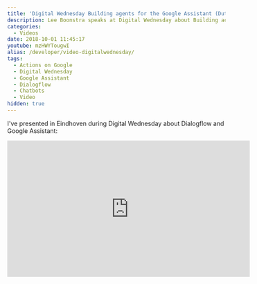 ```yaml
---
title: 'Digital Wednesday Building agents for the Google Assistant (Dutch)'
description: Lee Boonstra speaks at Digital Wednesday about Building actions for the Dutch Google Assistant.
categories:
  - Videos
date: 2018-10-01 11:45:17
youtube: mzHWYTougwI
alias: /developer/video-digitalwednesday/
tags:
  - Actions on Google
  - Digital Wednesday
  - Google Assistant
  - Dialogflow
  - Chatbots
  - Video
hidden: true
---
```


I've presented in Eindhoven during Digital Wednesday about Dialogflow and Google Assistant:
<!--more-->
<iframe width="560" height="315" src="https://www.youtube.com/embed/mzHWYTougwI" frameborder="0" allow="accelerometer; autoplay; encrypted-media; gyroscope; picture-in-picture" allowfullscreen></iframe>
